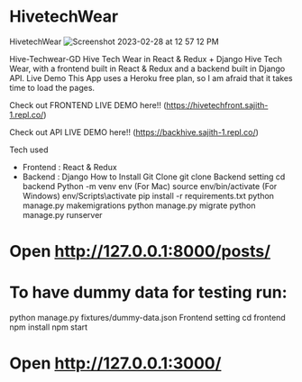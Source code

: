 # HivetechWear
HivetechWear
![Screenshot 2023-02-28 at 12 57 12 PM](https://user-images.githubusercontent.com/112057794/221783529-bd5fcb49-dfc9-4ab6-b0ff-716ce0beb347.png)


Hive-Techwear-GD
Hive Tech Wear in React & Redux + Django
Hive Tech Wear, with a frontend built in React & Redux and a backend built in Django API.
Live Demo
This App uses a Heroku free plan, so I am afraid that it takes time to load the pages.

Check out FRONTEND LIVE DEMO here!! (https://hivetechfront.sajith-1.repl.co/)

Check out API LIVE DEMO here!! (https://backhive.sajith-1.repl.co/)

Tech used
* Frontend : React & Redux
* Backend : Django
How to Install
Git Clone
git clone
Backend setting
cd backend
Python -m venv env
(For Mac) source env/bin/activate
(For Windows) env/Scripts\activate
pip install -r requirements.txt
python manage.py makemigrations
python manage.py migrate
python manage.py runserver
# Open http://127.0.0.1:8000/posts/

# To have dummy data for testing run:
python manage.py fixtures/dummy-data.json
Frontend setting
cd frontend
npm install
npm start
# Open http://127.0.0.1:3000/
